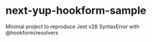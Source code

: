 # next-yup-hookform-sample
Minimal project to reproduce Jest v28 SyntaxError with @hookform/resolvers
